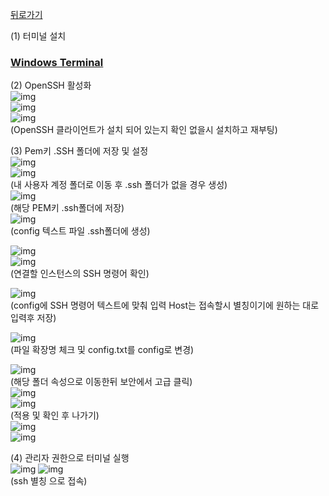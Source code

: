 [뒤로가기](../../README.md)

(1) 터미널 설치<br>

### [Windows Terminal](https://apps.microsoft.com/store/detail/windows-terminal/9N0DX20HK701?hl=ko-kr&gl=kr&activetab=pivot%3Aoverviewtab)

(2) OpenSSH 활성화<br>
![img](../Img/%ED%84%B0%EB%AF%B8%EB%84%902.png)<br>
![img](../Img/%ED%84%B0%EB%AF%B8%EB%84%903.png)<br>
![img](../Img/%ED%84%B0%EB%AF%B8%EB%84%904.png)<br>
(OpenSSH 클라이언트가 설치 되어 있는지 확인 없을시 설치하고 재부팅)<br>

(3) Pem키 .SSH 폴더에 저장 및 설정<br>
![img](../Img/ter3.png)<br>
![img](../Img/ter4.png)<br>
(내 사용자 계정 폴더로 이동 후 .ssh 폴더가 없을 경우 생성)<br>
![img](../Img/ter5.png)<br>
(해당 PEM키 .ssh폴더에 저장)<br>
![img](../Img/ter6.png)<br>
(config 텍스트 파일 .ssh폴더에 생성)<br>

![img](../Img/ter1.png)<br>
![img](../Img/ter2.png)<br>
(연결할 인스턴스의 SSH 명령어 확인)<br>

![img](../Img/ter8.png)<br>
(config에 SSH 명령어 텍스트에 맞춰 입력
Host는 접속할시 별칭이기에 원하는 대로 입력후 저장)<br>

![img](../Img/ter7.png)<br>
(파일 확장명 체크 및 config.txt를 config로 변경)<br>

![img](../Img/ter9.png)<br>
(해당 폴더 속성으로 이동한뒤 보안에서 고급 클릭)<br>
![img](../Img/ter10.png)<br>
![img](../Img/ter11.png)<br>
(적용 및 확인 후 나가기)<br>
![img](../Img/ter12.png)<br>
![img](../Img/ter13.png)<br>

(4) 관리자 권한으로 터미널 실행<br>
![img](../Img/%ED%84%B0%EB%AF%B8%EB%84%901.png)
![img](../Img/ter14.png)<br>
(ssh 별칭 으로 접속)
